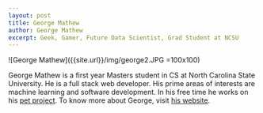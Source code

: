 ```yaml
---
layout: post
title: George Mathew
author: George Mathew
excerpt: Geek, Gamer, Future Data Scientist, Grad Student at NCSU
---
```


![George Mathew]({{site.url}}/img/george2.JPG =100x100)

George Mathew is a first year Masters student in CS at North Carolina State University. He is a full stack web developer. His prime areas of interests are machine learning and software development. In his free time he works on his [pet project](http://region.io). To know more about George, visit [his website](http://georgevmathew.com/).
